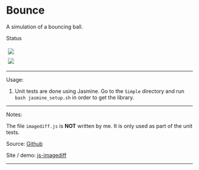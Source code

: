 # Bounce
A simulation of a bouncing ball.

<div>
    <p>Status</p>
</div>

<div style="padding: 5px">
    <a href="https://travis-ci.org/mayk93/Bounce">
        <img src="https://travis-ci.org/mayk93/Bounce.svg?branch=master">
    </a>
</div>

<div style="padding: 5px">
    <a href="https://coveralls.io/github/mayk93/Bounce?branch=master">
        <img src="https://coveralls.io/repos/github/mayk93/Bounce/badge.svg?branch=master">
    </a>
</div>

---

Usage:

1. Unit tests are done using Jasmine. Go to the `Simple` directory and run `bash jasmine_setup.sh`
   in order to get the library.
   
---
   
Notes:

The file `imagediff.js` is **NOT** written by me. It is only used as part of the unit tests.

Source: [Github](https://github.com/HumbleSoftware/js-imagediff) 

Site / demo: [js-imagediff](http://humblesoftware.github.io/js-imagediff/)

---
